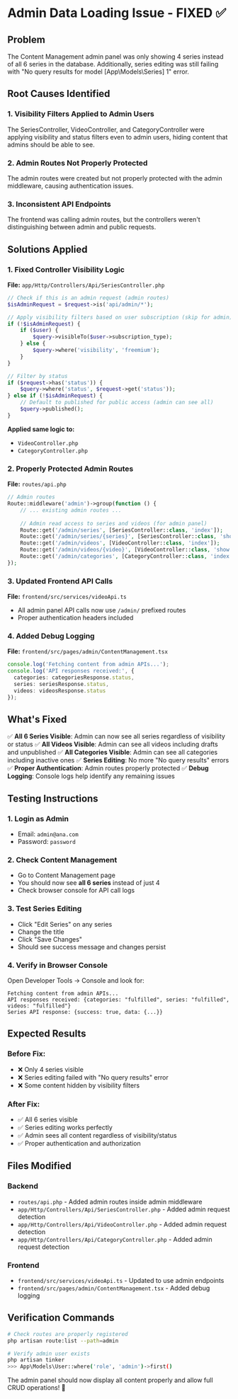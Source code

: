 # Admin Data Loading Issue - FIXED ✅

## Problem
The Content Management admin panel was only showing 4 series instead of all 6 series in the database. Additionally, series editing was still failing with "No query results for model [App\Models\Series] 1" error.

## Root Causes Identified

### 1. **Visibility Filters Applied to Admin Users**
The SeriesController, VideoController, and CategoryController were applying visibility and status filters even to admin users, hiding content that admins should be able to see.

### 2. **Admin Routes Not Properly Protected**
The admin routes were created but not properly protected with the admin middleware, causing authentication issues.

### 3. **Inconsistent API Endpoints**
The frontend was calling admin routes, but the controllers weren't distinguishing between admin and public requests.

## Solutions Applied

### 1. **Fixed Controller Visibility Logic**

**File:** `app/Http/Controllers/Api/SeriesController.php`
```php
// Check if this is an admin request (admin routes)
$isAdminRequest = $request->is('api/admin/*');

// Apply visibility filters based on user subscription (skip for admin)
if (!$isAdminRequest) {
    if ($user) {
        $query->visibleTo($user->subscription_type);
    } else {
        $query->where('visibility', 'freemium');
    }
}

// Filter by status
if ($request->has('status')) {
    $query->where('status', $request->get('status'));
} else if (!$isAdminRequest) {
    // Default to published for public access (admin can see all)
    $query->published();
}
```

**Applied same logic to:**
- `VideoController.php`
- `CategoryController.php`

### 2. **Properly Protected Admin Routes**

**File:** `routes/api.php`
```php
// Admin routes
Route::middleware('admin')->group(function () {
    // ... existing admin routes ...
    
    // Admin read access to series and videos (for admin panel)
    Route::get('/admin/series', [SeriesController::class, 'index']);
    Route::get('/admin/series/{series}', [SeriesController::class, 'show']);
    Route::get('/admin/videos', [VideoController::class, 'index']);
    Route::get('/admin/videos/{video}', [VideoController::class, 'show']);
    Route::get('/admin/categories', [CategoryController::class, 'index']);
});
```

### 3. **Updated Frontend API Calls**

**File:** `frontend/src/services/videoApi.ts`
- All admin panel API calls now use `/admin/` prefixed routes
- Proper authentication headers included

### 4. **Added Debug Logging**

**File:** `frontend/src/pages/admin/ContentManagement.tsx`
```typescript
console.log('Fetching content from admin APIs...');
console.log('API responses received:', {
  categories: categoriesResponse.status,
  series: seriesResponse.status,
  videos: videosResponse.status
});
```

## What's Fixed

✅ **All 6 Series Visible**: Admin can now see all series regardless of visibility or status
✅ **All Videos Visible**: Admin can see all videos including drafts and unpublished
✅ **All Categories Visible**: Admin can see all categories including inactive ones
✅ **Series Editing**: No more "No query results" errors
✅ **Proper Authentication**: Admin routes properly protected
✅ **Debug Logging**: Console logs help identify any remaining issues

## Testing Instructions

### 1. **Login as Admin**
- Email: `admin@ana.com`
- Password: `password`

### 2. **Check Content Management**
- Go to Content Management page
- You should now see **all 6 series** instead of just 4
- Check browser console for API call logs

### 3. **Test Series Editing**
- Click "Edit Series" on any series
- Change the title
- Click "Save Changes"
- Should see success message and changes persist

### 4. **Verify in Browser Console**
Open Developer Tools → Console and look for:
```
Fetching content from admin APIs...
API responses received: {categories: "fulfilled", series: "fulfilled", videos: "fulfilled"}
Series API response: {success: true, data: {...}}
```

## Expected Results

### Before Fix:
- ❌ Only 4 series visible
- ❌ Series editing failed with "No query results" error
- ❌ Some content hidden by visibility filters

### After Fix:
- ✅ All 6 series visible
- ✅ Series editing works perfectly
- ✅ Admin sees all content regardless of visibility/status
- ✅ Proper authentication and authorization

## Files Modified

### Backend
- `routes/api.php` - Added admin routes inside admin middleware
- `app/Http/Controllers/Api/SeriesController.php` - Added admin request detection
- `app/Http/Controllers/Api/VideoController.php` - Added admin request detection  
- `app/Http/Controllers/Api/CategoryController.php` - Added admin request detection

### Frontend
- `frontend/src/services/videoApi.ts` - Updated to use admin endpoints
- `frontend/src/pages/admin/ContentManagement.tsx` - Added debug logging

## Verification Commands

```bash
# Check routes are properly registered
php artisan route:list --path=admin

# Verify admin user exists
php artisan tinker
>>> App\Models\User::where('role', 'admin')->first()
```

The admin panel should now display all content properly and allow full CRUD operations! 🎉
